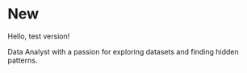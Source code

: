 # New
Hello, test version!

Data Analyst with a passion for exploring datasets and finding hidden patterns.
